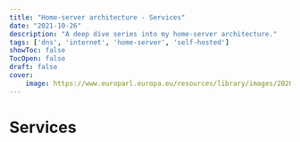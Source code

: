 ```yaml
---
title: "Home-server architecture - Services"
date: "2021-10-26"
description: "A deep dive series into my home-server architecture."
tags: ['dns', 'internet', 'home-server', 'self-hosted']
showToc: false
TocOpen: false
draft: false
cover:
    image: https://www.europarl.europa.eu/resources/library/images/20200928PHT88015/20200928PHT88015_original.jpg
---
```


# Services


